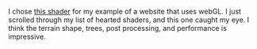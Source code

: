 I chose [this shader](https://www.shadertoy.com/view/flc3Rn) for my example of a website that uses webGL. I just scrolled through my list of hearted shaders, and this one caught my eye. I think the terrain shape, trees, post processing, and performance is impressive.
